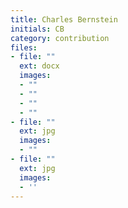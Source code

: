```yaml
---
title: Charles Bernstein
initials: CB
category: contribution
files:
- file: ""
  ext: docx
  images:
  - ""
  - ""
  - ""
  - ""
- file: ""
  ext: jpg
  images:
  - ""
- file: ""
  ext: jpg
  images:
  - ''
---
```

